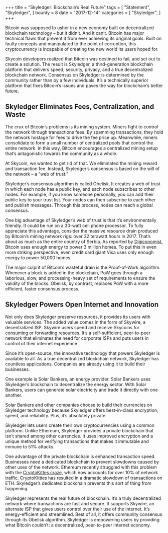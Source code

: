 +++
title = "Skyledger: Blockchain’s Real Future"
tags = [
    "Statement",
    "Skyledger",
]
bounty = 8
date = "2017-12-14"
categories = [
    "Skyledger",
]
+++

Bitcoin was supposed to usher in a new economy built on decentralized blockchain technology – but it didn’t. And it can’t. Bitcoin has major technical flaws that prevent it from ever achieving its original goals. Built on faulty concepts and manipulated to the point of corruption, this cryptocurrency is incapable of creating the new world its users hoped for.

Skycoin developers realized that Bitcoin was destined to fail, and set out to create a solution. The result is Skyledger, a third-generation blockchain platform that delivers speed, security, privacy, and a true decentralized blockchain network. Consensus on Skyledger is determined by the community rather than by a few individuals. It’s a technically superior platform that fixes Bitcoin’s issues and paves the way for blockchain’s better future.


## Skyledger Eliminates Fees, Centralization, and Waste

The crux of Bitcoin’s problems is its mining system. Miners fight to control the network through transactions fees. By spamming transactions, they hold the network hostage for fees to drive the fee price up. Meanwhile, miners consolidate to form a small number of centralized pools that control the entire network. In this way, Bitcoin encourages a centralized mining setup that’s antagonistic towards the community as a whole.

At Skycoin, we wanted to get rid of that. We eliminated the mining reward and transaction fee. Instead, Skyledger’s consensus is based on the will of the network – a “web of trust.”

Skyledger’s consensus algorithm is called Obelisk. It creates a web of trust in which each node has a public key, and each node subscribes to other nodes. For example, if you know someone personally, you can add their public key to your trust list. Your nodes can then subscribe to each other and publish messages. Through this process, nodes can reach a global consensus.

One big advantage of Skyledger’s web of trust is that it’s environmentally friendly. It could be run on a 30-watt cell phone processor. To fully appreciate this advantage, consider the massive resource drain produced by Bitcoin’s mining network rigs: over 32 terawatt hours in 2017. That’s about as much as the entire country of Serbia. As reported by [Digiconomist](https://digiconomist.net/bitcoin-energy-consumption), Bitcoin uses enough energy to power 3 million homes. To put this in even more striking perspective, even credit card giant Visa uses only enough energy to power 50,000 homes.

The major culprit of Bitcoin’s wasteful drain is the Proof-of-Work algorithm. Whenever a block is added in the blockchain, PoW goes through a laborious, slow, and processing-heavy set of requirements to ensure the validity of the blocks. Obelisk, by contrast, replaces PoW with a more efficient, faster consensus process.

## Skyledger Powers Open Internet and Innovation

Not only does Skyledger preserve resources, it provides its users with valuable services. The added value comes in the form of Skywire, a decentralized ISP. Skywire users spend and receive Skycoins for consuming or forwarding resources. It’s a self-sufficient, peer-to-peer network that eliminates the need for corporate ISPs and puts users in control of their internet experience.

Since it’s open-source, the innovative technology that powers Skyledger is available to all. As a true decentralized blockchain network, Skyledger has countless applications. Companies are already using it to build their businesses.

One example is Solar Bankers, an energy provider. Solar Bankers uses Skyledger’s blockchain to decentralize the energy sector. With Solar Bankers, users can generate solar electricity and trade it directly with one another.

Solar Bankers and other companies choose to build their currencies on Skyledger technology because Skyledger offers best-in-class encryption, speed, and reliability. Plus, it’s absolutely private.

Skyledger lets users create their own cryptocurrencies using a common platform. Unlike Ethereum, Skyledger provides a private blockchain that isn’t shared among other currencies. It uses improved encryption and a unique method for verifying transactions that makes it immutable and immune to 51% attacks.

One advantage of the private blockchain is enhanced transaction speed. Businesses need a dedicated blockchain to prevent slowdowns caused by other uses of the network. Ethereum recently struggled with this problem with the [CryptoKittes craze](http://www.bbc.co.uk/news/technology-42237162), which now accounts for over 10% of network traffic. CryptoKitties has resulted in a dramatic slowdown of transactions on ETH. Skyledger’s dedicated blockchain prevents this sort of thing from happening.

Skyledger represents the real future of blockchain. It’s a truly decentralized network where transactions are fast and secure. It supports Skywire, an alternate ISP that gives users control over their use of the internet. It’s energy-efficient and streamlined. Best of all, it offers community consensus through its Obelisk algorithm. Skyledger is empowering users by providing what Bitcoin couldn’t: a decentralized, peer-to-peer internet economy.


